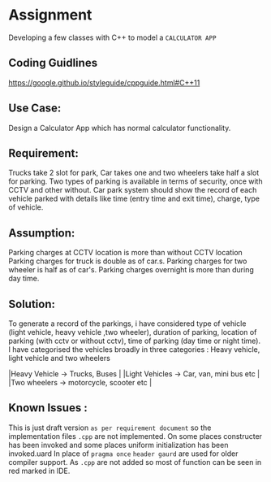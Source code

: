 # Assignment
Developing a few classes with C++ to model a `CALCULATOR APP`

## Coding Guidlines
<https://google.github.io/styleguide/cppguide.html#C++11>


## Use Case:
 
Design a Calculator App which has normal calculator functionality.


## Requirement:

Trucks take 2 slot for park, Car takes one and two wheelers take half a slot for parking.
Two types of parking is available in terms of security, once with CCTV and other without.
Car park system should show the record of each vehicle parked with details like time (entry time and exit time), charge, type of vehicle.


## Assumption:
 
Parking charges at CCTV location is more than without CCTV location
Parking charges for truck is double as of car.s.
Parking charges for two wheeler is half as of car's.
Parking charges overnight is more than during day time.

## Solution:
 
To generate a record of the parkings, i have considered type of vehicle (light vehicle, heavy vehicle ,two wheeler), duration of parking, location of parking (with cctv or without cctv), time of parking (day time or night time).
I have categorised the vehicles broadly in three categories : Heavy vehicle, light vehicle and two wheelers
 
|Heavy Vehicle -> Trucks, Buses |
|Light Vehicles -> Car, van, mini bus etc |
|Two wheelers -> motorcycle, scooter etc |

## Known Issues :
This is just draft version `as per requirement document` so the implementation files `.cpp` are not implemented.
On some places constructer has been invoked and some places uniform initialization has been invoked.uard
In place of `pragma once` ``header gaurd`` are used for older compiler support.
As `.cpp`  are not added so most of function can be seen in red marked in IDE.
